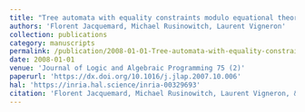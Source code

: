 ```yaml
---
title: "Tree automata with equality constraints modulo equational theories"
authors: 'Florent Jacquemard, Michael Rusinowitch, Laurent Vigneron'
collection: publications
category: manuscripts
permalink: /publication/2008-01-01-Tree-automata-with-equality-constraints-modulo-equational-theories
date: 2008-01-01
venue: 'Journal of Logic and Algebraic Programming 75 (2)'
paperurl: 'https://dx.doi.org/10.1016/j.jlap.2007.10.006'
hal: 'https://inria.hal.science/inria-00329693'
citation: 'Florent Jacquemard, Michael Rusinowitch, Laurent Vigneron, &quot;Tree automata with equality constraints modulo equational theories&quot; Journal of Logic and Algebraic Programming 75 (2), 2008.'
---
```

